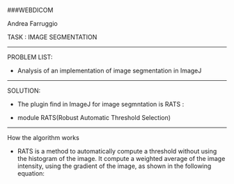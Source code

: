 ###WEBDICOM

Andrea Farruggio

TASK : IMAGE SEGMENTATION

----------------------------------

PROBLEM LIST:

- Analysis of an implementation of image segmentation in ImageJ

-----------------------------------

SOLUTION:
- The plugin find in ImageJ for image segmntation is RATS :

- module RATS(Robust Automatic Threshold Selection)

-------------------------------------

How the algorithm works
 - RATS is a method to automatically compute a threshold without using the histogram of the image. It compute a weighted average of the image intensity, using the gradient of the image, as shown in the following equation:


